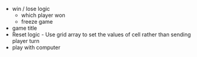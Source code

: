 * win / lose logic
    * which player won
    * freeze game
* game title
* Reset logic - Use grid array to set the values of cell rather than sending player turn
* play with computer
